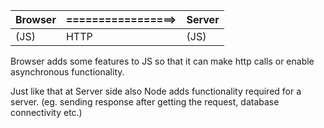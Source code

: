 
| Browser | =================> | Server |
|---------|--------------------|--------|
|(JS)     |    HTTP            | (JS)   |

Browser adds some features to JS so that it can make http calls or enable asynchronous functionality.

Just like that at Server side also Node adds functionality required for a server. (eg. sending response after getting the request, database connectivity etc.)
